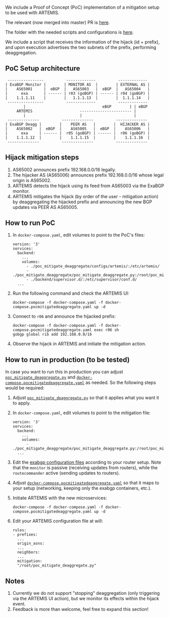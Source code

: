 We include a Proof of Concept (PoC) implementation of a mitigation setup to be used with ARTEMIS.

The relevant (now merged into master) PR is [here](https://github.com/FORTH-ICS-INSPIRE/artemis/pull/437).

The folder with the needed scripts and configurations is [here](https://github.com/FORTH-ICS-INSPIRE/artemis/tree/master/poc_mitigate_deaggregate).

We include a script that receives the information of the hijack (id + prefix), and upon
execution advertises the two subnets of the prefix, performing deaggregation.

## PoC Setup architecture

```
 ----------------          -------------          -------------
| ExaBGP Monitor |        | MONITOR AS  |        | EXTERNAL AS |
|    AS65001     |  eBGP  |   AS65003   |  eBGP  |   AS65004   |
|      exa       | ------ | r03 (goBGP) | ------ | r04 (goBGP) |
|    1.1.1.11    |        |   1.1.1.13  |        |  1.1.1.14   |
 ----------------          -------------          -------------
        |                                  eBGP        | | eBGP
     ARTEMIS                     ----------------------- |
        |                        |                       |
 --------------          --------------          --------------
| ExaBGP Deagg |        |    PEER AS   |        |  HIJACKER AS |
|    AS65002   |  eBGP  |    AS65005   |  eBGP  |    AS65006   |
|      exa     | ------ |  r05 (goBGP) | ------ |  r06 (goBGP) |
|    1.1.1.12  |        |    1.1.1.15  |        |    1.1.1.16  |
 --------------          --------------          --------------
```

## Hijack mitigation steps
1. AS65002 announces prefix 192.168.0.0/16 legally.
2. The hijacker AS (AS65006) announces prefix 192.168.0.0/16 whose legal origin is AS65002.
3. ARTEMIS detects the hijack using its feed from AS65003 via the ExaBGP monitor.
4. ARTEMIS mitigates the hijack (by order of the user - mitigation action) by deaggregating the hijacked prefix and announcing the new
BGP updates via PEER AS AS65005.

## How to run PoC

1. In `docker-compose.yaml`, edit volumes to point to the PoC's files:

    ```
    version: '3'
    services:
      backend:
        ...
        volumes:
          - ./poc_mitigate_deaggregate/configs/artemis/:/etc/artemis/
          - ./poc_mitigate_deaggregate/poc_mitigate_deaggregate.py:/root/poc_mitigate_deaggregate.py
          - ./backend/supervisor.d/:/etc/supervisor/conf.d/
      ...
    ```

2. Run the following command and check the ARTEMIS UI:

   ```
   docker-compose -f docker-compose.yaml -f docker-compose.pocmitigatedeaggregate.yaml up -d
   ```
3. Connect to `r06` and  announce the hijacked prefix:

   ```
   docker-compose -f docker-compose.yaml -f docker-compose.pocmitigatedeaggregate.yaml exec r06 sh
   gobgp global rib add 192.168.0.0/16
   ```
4. Observe the hijack in ARTEMIS and initiate the mitigation action.

## How to run in production (to be tested)

In case you want to run this in production you can adjust [`poc_mitigate_deaggregate.py`](https://github.com/FORTH-ICS-INSPIRE/artemis/blob/master/poc_mitigate_deaggregate/poc_mitigate_deaggregate.py) and [`docker-compose.pocmitigatedeaggregate.yaml`](https://github.com/FORTH-ICS-INSPIRE/artemis/blob/master/docker-compose.pocmitigatedeaggregate.yaml) as needed. So the following steps would be required:

1. Adjust [`poc_mitigate_deaggregate.py`](https://github.com/FORTH-ICS-INSPIRE/artemis/blob/master/poc_mitigate_deaggregate/poc_mitigate_deaggregate.py) so that it applies what you want it to apply.

2. In `docker-compose.yaml`, edit volumes to point to the mitigation file:

    ```
    version: '3'
    services:
      backend:
        ...
        volumes:
          - ./poc_mitigate_deaggregate/poc_mitigate_deaggregate.py:/root/poc_mitigate_deaggregate.py
      ...
    ```

3. Edit the [exabgp configuration files](https://github.com/FORTH-ICS-INSPIRE/artemis/tree/master/poc_mitigate_deaggregate/configs/exabgp) according to your router setup. Note that the `monitor` is passive (receiving updates from routers), while the `routecommander` active (sending updates to routers).

4. Adjust [`docker-compose.pocmitigatedeaggregate.yaml`](https://github.com/FORTH-ICS-INSPIRE/artemis/blob/master/docker-compose.pocmitigatedeaggregate.yaml) so that it maps to your setup (networking, keeping only the exabgp containers, etc.).

5. Initiate ARTEMIS with the new microservices:

   ```
   docker-compose -f docker-compose.yaml -f docker-compose.pocmitigatedeaggregate.yaml up -d
   ```

6. Edit your ARTEMIS configuration file at will:

   ```
   rules:
   - prefixes:
     ...
     origin_asns:
     ...
     neighbors:
     ...
     mitigation:
     "/root/poc_mitigate_deaggregate.py"
   ```

## Notes

1. Currently we do not support "stopping" deaggregation (only triggering via the ARTEMIS UI action), but we monitor its effects within the hijack event.
2. Feedback is more than welcome, feel free to expand this section!
